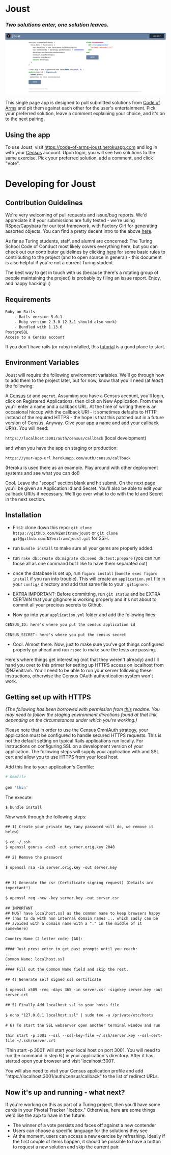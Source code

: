 # Joust

### _Two solutions enter, one solution leaves._

![joust image](https://github.com/bermannoah/repo-images/blob/master/joust.jpg?raw=true)

This single page app is designed to pull submitted solutions from [Code of Arms](https://github.com/turingschool-projects/code-of-arms) and pit them against each other for the user's entertainment. Pick your preferred solution, leave a comment explaining your choice, and it's on to the next pairing.

## Using the app

To use Joust, visit https://code-of-arms-joust.herokuapp.com and log in with your [Census](https://turing-census.herokuapp.com) account. Upon login, you will see two solutions to the same exercise. Pick your preferred solution, add a comment, and click "Vote".

# Developing for Joust

## Contribution Guidelines

We're very welcoming of pull requests and issue/bug reports. We'd appreciate it if your submissions are fully tested - we're using RSpec/Capybara for our test framework, with Factory Girl for generating assorted objects. You can find a pretty decent intro to the above [here](https://robots.thoughtbot.com/how-we-test-rails-applications).

As far as Turing students, staff, and alumni are concerned: The Turing School Code of Conduct most likely covers everything here, but you can check out our contributor guidelines by clicking [here](https://github.com/NZenitram/joust/blob/master/GUIDELINES.md) for some basic rules to contributing to the project (and to open source in general) - this document is also helpful if you're not a current Turing student.

The best way to get in touch with us (because there's a rotating group of people maintaining the project) is probably by filing an issue report. Enjoy, and happy hacking! :)

## Requirements

```
Ruby on Rails
	- Rails version 5.0.1
	- Ruby version 2.3.0 (2.3.1 should also work)
	- Bundled with 1.13.6
PostgreSQL
Access to a Census account
```
If you don't have rails (or ruby) installed, this [tutorial](http://docs.railsbridge.org/intro-to-rails/) is a good place to start.

## Environment Variables

Joust will require the following environment variables. We'll go through how to add them to the project later, but for now, know that you'll need (at _least_) the following:

A [Census](https://turing-census.herokuapp.com) `id` and `secret`. Assuming you have a Census account, you'll login, click on Registered Applications, then click on New Application. From there you'll enter a name and a callback URL. At the time of writing there is an occasional hiccup with the callback URI - it sometimes defaults to HTTP instead of the required HTTPS - the hope is that this patched out in a future version of Census. Anyway. Give your app a name and add your callback URI/s. You will need:

` https://localhost:3001/auth/census/callback ` (local development)

and when you have the app on staging or production:

` https://your-app-url.herokuapp.com/auth/census/callback `

(Heroku is used there as an example. Play around with other deployment systems and see what you can do!)

Cool. Leave the "scope" section blank and hit submit. On the next page you'll be given an Application Id and Secret. You'll also be able to edit your callback URI/s if necessary. We'll go over what to do with the Id and Secret in the next section.

## Installation

 - First: clone down this repo:
  `git clone https://github.com/NZenitram/joust`
   or
   `git clone git@github.com:NZenitram/joust.git` for SSH.

 - run `bundle install` to make sure all your gems are properly added.
 - run `rake db:create db:migrate db:seed db:test:prepare` (you can run those all as one command but I like to have them separated out)
 - once the database is set up, run `figaro install` (`bundle exec figaro install` if you run into trouble). This will create an `application.yml` file in your `config/` directory and add that same file to your `.gitignore`.
 - EXTRA IMPORTANT: Before committing, run `git status` and be EXTRA CERTAIN that your gitignore is working properly and it's not about to commit all your precious secrets to Github.
 - Now go into your `application.yml` folder and add the following lines:

 ```
 CENSUS_ID: here's where you put the census application id

 CENSUS_SECRET: here's where you put the census secret
 ```
 - Cool. Almost there. Now, just to make sure you've got things configured properly go ahead and run `rspec` to make sure the tests are passing.

 Here's where things get interesting (not that they weren't already) and I'll hand you over to this primer for setting up HTTPS access on localhost from @NZenitram. You'll need to be able to run your server following these instructions, otherwise the Census OAuth authentication system won't work.

## Getting set up with HTTPS
_(The following has been borrowed with permission from [this](https://github.com/NZenitram/census_staging_oauth/blob/master/README.md) readme. You may need to follow the staging environment directions found at that link, depending on the circumstances under which you're working.)_

Please note that in order to use the Census OmniAuth strategy, your application must be configured to handle secured HTTPS requests. This is not the default setting on typical Rails applications run locally. For instructions on configuring SSL on a development version of your application. The following steps will supply your application with and SSL cert and allow you to use HTTPS from your local host.

Add this line to your application's Gemfile:

```ruby
# Gemfile

gem 'thin'
```

The execute:

```
$ bundle install
```

Now work through the following steps:

```
## 1) Create your private key (any password will do, we remove it below)

$ cd ~/.ssh
$ openssl genrsa -des3 -out server.orig.key 2048

## 2) Remove the password

$ openssl rsa -in server.orig.key -out server.key


## 3) Generate the csr (Certificate signing request) (Details are important!)

$ openssl req -new -key server.key -out server.csr

## IMPORTANT
## MUST have localhost.ssl as the common name to keep browsers happy
## (has to do with non internal domain names ... which sadly can be
## avoided with a domain name with a "." in the middle of it somewhere)

Country Name (2 letter code) [AU]:

#### Just press enter to get past prompts until you reach:
...
Common Name: localhost.ssl
...
#### Fill out the Common Name field and skip the rest.

## 4) Generate self signed ssl certificate

$ openssl x509 -req -days 365 -in server.csr -signkey server.key -out server.crt

## 5) Finally Add localhost.ssl to your hosts file

$ echo "127.0.0.1 localhost.ssl" | sudo tee -a /private/etc/hosts

# 6) To start the SSL webserver open another terminal window and run

thin start -p 3001 --ssl --ssl-key-file ~/.ssh/server.key --ssl-cert-file ~/.ssh/server.crt
```

'Thin start -p 3001' will start your local host on port 3001. You will need to run the command in step 6.) in your application's directory. After it has started open your browser and visit 'localhost:3001'.

You will also need to visit your Census application profile and add "https://localhost:3001/auth/census/callback" to the list of redirect URLs.

## Now it's up and running - what next?

If you're working on this as part of a Turing project, then you'll have some cards in your Pivotal Tracker "Icebox." Otherwise, here are some things we'd like the app to have in the future:

- The winner of a vote persists and faces off against a new contender 
- Users can choose a specific language for the solutions they see
- At the moment, users can access a new exercise by refreshing. Ideally if the first couple of items happen, it should be possible to have a button to request a new solution and skip the current pair.